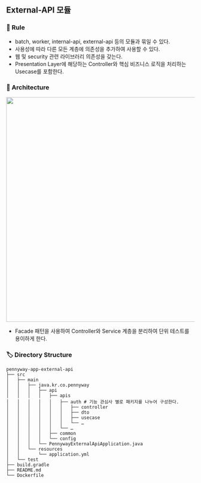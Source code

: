 ## External-API 모듈

### 🤝 Rule

- batch, worker, internal-api, external-api 등의 모듈과 묶일 수 있다.
- 사용성에 따라 다른 모든 계층에 의존성을 추가하여 사용할 수 있다.
- 웹 및 security 관련 라이브러리 의존성을 갖는다.
- Presentation Layer에 해당하는 Controller와 핵심 비즈니스 로직을 처리하는 Usecase를 포함한다.

### 📌 Architecture

<div align="center">
  <img src="https://github.com/CollaBu/pennyway-was/assets/96044622/932db02d-7c08-4052-82d5-014148f035a0" width="600">
</div>

- Facade 패턴을 사용하여 Controller와 Service 계층을 분리하여 단위 테스트를 용이하게 한다.

### 🏷️ Directory Structure

```
pennyway-app-external-api
├── src
│   ├── main
│   │   ├── java.kr.co.pennyway
│   │   │   ├── api
│   │   │   │   ├── apis
│   │   │   │   │   ├── auth # 기능 관심사 별로 패키지를 나누어 구성한다.
│   │   │   │   │   │   ├── controller
│   │   │   │   │   │   ├── dto
│   │   │   │   │   │   ├── usecase
│   │   │   │   │   │   └── …
│   │   │   │   │   └── …
│   │   │   │   ├── common
│   │   │   │   └── config
│   │   │   └── PennywayExternalApiApplication.java
│   │   └── resources
│   │       └── application.yml
│   └── test
├── build.gradle
├── README.md
└── Dockerfile
```
